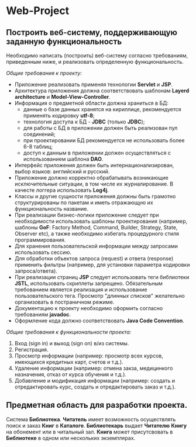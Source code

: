 # Web-Project
## Построить веб-систему, поддерживающую заданную функциональность
Необходимо написать (построить) веб-систему согласно требованиям, приведенным ниже, и реализовать определенную функциональность.

_Общие требования к проекту:_
* Приложение реализовать применяя технологии __Servlet__ и __JSP__.
* Архитектура приложения должна соответствовать шаблонам __Layerd architecture__ и __Model-View-Controller__.
* Информация о предметной области должна храниться в БД:
    * данные о базе данных хранятся на кириллице, рекомендуется применять кодировку __utf-8__;
    * технология доступа к БД - __JDBC__ (только __JDBC__);
    * для работы с БД в приложении должен быть реализован пул соединений;
    * при проектировании БД рекомендуется не использовать более 6-8 таблиц;
    * доступ к данным в приложении должен осуществляться с использованием шаблона __DAO__.
* Интерфейс приложения должен быть интернационализирован, выбор языков: английский и русский.
* Приложение должно корректно обрабатывать возникающие исключительные ситуации, в том числе их журналирование. В качесте логгера использовать __Log4j__.
* Классы и другие сущности приложения должны быть грамотно структурированы по пакетам и иметь отражающую их функциональность название.
* При реализации бизнес-логики приложение следует при необходимости использовать шаблоны проектирования (например, шаблоны __GoF__: Factory Method, Command, Builder,
 Strategy, State, Observer etc), а также необходимо избегать процедурного стиля программирования.
* Для хранения пользовательской информации между запросами использовать сессию.
* Для обработки объектов запроса (request) и ответа (response) применить фильтры (например, для установки параметра кодировки запроса/ответа).
* При реализации страниц __JSP__ следует использовать теги библиотеки __JSTL__, использовать скриплеты запрещено. Обязательным требованием является реализация и 
использование пользовательского тега. Просмотр "_длинных списков_" желательно организовать в постраничном режиме.
* Документацию к проекту необходимо оформить согласно требованиям __javadoc__.
* Оформление кода должно соответствовать __Java Code Convention__.

_Общие требования к функциональности проекта:_
1) Вход (sign in) и выход (sign on) в/из системы.
2) Регистрация.
3) Просмотр информации (например: просмотр всех курсов, имеющихся кредитных карт, счетов и т.д.).
4) Удаление информации (например: отмена закза, медицинкого назначения, отказ от курса обучения и т.д.).
5) Добавление и модификация информации (например: создать и отредактировать курс, создать и отредактировать заказ и т.д.).

## Предметная область для разработки проекта.
Система __Библиотека__. __Читатель__ имеет возможность осуществлять поиск и заказ __Книг__ в __Каталоге__. __Библиотекарь__ выдает __Читателю__ __Книгу__
на обонемент или в читальный зал. __Книга__ может присутсвовать в __Библиотеке__ в одном или нескольких экземплярах. 
